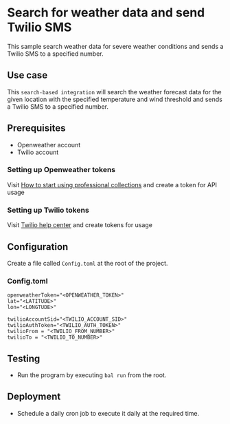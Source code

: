 # Search for weather data and send Twilio SMS

This sample search weather data for severe weather conditions and sends a Twilio SMS to a specified number.

## Use case

This `search-based integration` will search the weather forecast data for the given location with the specified temperature and wind threshold and sends a Twilio SMS to a specified number.

## Prerequisites

* Openweather account
* Twilio account

### Setting up Openweather tokens

Visit [How to start using professional collections](https://openweathermap.org/appid) and create a token for API usage

### Setting up Twilio tokens

Visit [Twilio help center](https://support.twilio.com/hc/en-us/articles/223136107-How-does-Twilio-s-Free-Trial-work-) and create tokens for usage

## Configuration

Create a file called `Config.toml` at the root of the project.

### Config.toml

```
openweatherToken="<OPENWEATHER_TOKEN>"
lat="<LATITUDE>"
lon="<LONGTUDE>"

twilioAccountSid="<TWILIO_ACCOUNT_SID>"
twilioAuthToken="<TWILIO_AUTH_TOKEN>"
twilioFrom = "<TWILIO_FROM_NUMBER>"
twilioTo = "<TWILIO_TO_NUMBER>"
```

## Testing

- Run the program by executing `bal run` from the root. 


## Deployment

- Schedule a daily cron job to execute it daily at the required time.
